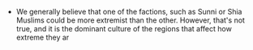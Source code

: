 - We generally believe that one of the factions, such as Sunni or Shia Muslims could be more extremist than the other. However, that's not true, and it is the dominant culture of the regions that affect how extreme they ar